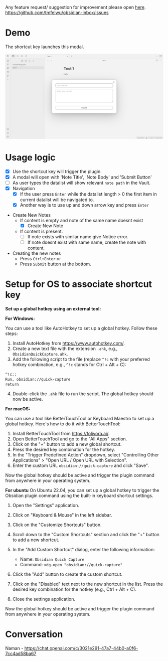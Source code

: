 
Any feature request/ suggestion for improvement please open [here](https://github.com/tmfelwu/obsidian-inbox/issues). 
https://github.com/tmfelwu/obsidian-inbox/issues

# Demo

The shortcut key launches this modal.

![Demo](./demo.png)

# Usage logic

- [x] Use the shortcut key will trigger the plugin. 
- [x] A modal will open with 'Note Title', 'Note Body' and 'Submit Button'
- [ ] As user types the datalist will show relevant `note path` in the Vault.
- [x] Navigation
  - [x] If the user press `Enter` while the datalist length > 0 the first item in current datalist will be navigated to.
  - [x] Another way is to use up and down arrow key and press `Enter`
- Create New Notes
  - If content is empty and note of the same name doesnt exist
    - [x] Create New Note
  - If content is present.
    - [ ] If note exists with similar name give Notice error.
    - [ ] If note doesnt exist with same name, create the note with content.
- Creating the new notes
  - Press `Ctrl+Enter` or
  - Press `Submit` button at the bottom.

# Setup for OS to associate shortcut key

**Set up a global hotkey using an external tool:**

**For Windows:**

You can use a tool like AutoHotkey to set up a global hotkey. Follow these steps:

1. Install AutoHotkey from https://www.autohotkey.com/.
2. Create a new text file with the extension `.ahk`, e.g., `ObsidianQuickCapture.ahk`.
3. Add the following script to the file (replace `^!c` with your preferred hotkey combination, e.g., `^!c` stands for Ctrl + Alt + C):

```autohotkey
^!c::
Run, obsidian://quick-capture
return
```

4. Double-click the `.ahk` file to run the script. The global hotkey should now be active.

**For macOS:**

You can use a tool like BetterTouchTool or Keyboard Maestro to set up a global hotkey. Here's how to do it with BetterTouchTool:

1. Install BetterTouchTool from https://folivora.ai/.
2. Open BetterTouchTool and go to the "All Apps" section.
3. Click on the "+" button to add a new global shortcut.
4. Press the desired key combination for the hotkey.
5. In the "Trigger Predefined Action" dropdown, select "Controlling Other Applications" > "Open URL / Open URL with Selection".
6. Enter the custom URL `obsidian://quick-capture` and click "Save".

Now the global hotkey should be active and trigger the plugin command from anywhere in your operating system.

**For ubuntu**
On Ubuntu 22.04, you can set up a global hotkey to trigger the Obsidian plugin command using the built-in keyboard shortcut settings.

1. Open the "Settings" application.
2. Click on "Keyboard & Mouse" in the left sidebar.
3. Click on the "Customize Shortcuts" button.
4. Scroll down to the "Custom Shortcuts" section and click the "+" button to add a new shortcut.
5. In the "Add Custom Shortcut" dialog, enter the following information:

   - Name: `Obsidian Quick Capture`
   - Command: `xdg-open "obsidian://quick-capture"`

6. Click the "Add" button to create the custom shortcut.
7. Click on the "Disabled" text next to the new shortcut in the list. Press the desired key combination for the hotkey (e.g., Ctrl + Alt + C).
8. Close the settings application.

Now the global hotkey should be active and trigger the plugin command from anywhere in your operating system.


# Conversation 
Naman - https://chat.openai.com/c/3021e291-47a7-44b0-a0f6-7cc4ad58ba67
